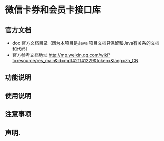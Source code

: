 # 微信卡券和会员卡接口库
## 官方文档
- doc 官方文档目录（因为本项目是Java 项目文档只保留和Java有关系的文档和代码）
- 官方参考文档地址 http://mp.weixin.qq.com/wiki?t=resource/res_main&id=mp1421141229&token=&lang=zh_CN

## 功能说明

## 使用说明

## 注意事项

## 声明.
